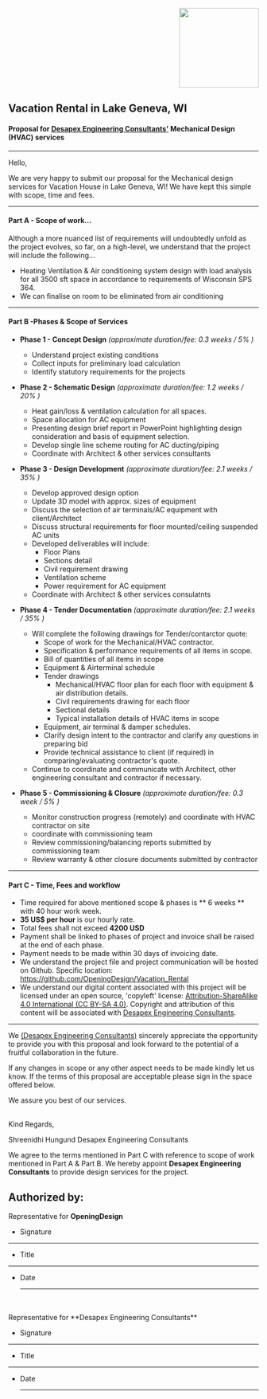 <p align="right" style="" >
<img src="https://i.ytimg.com/vi/HCo4l9uGwDc/hqdefault_live.jpg" width="160px"/>
</p>


## Vacation Rental in Lake Geneva, WI

#### Proposal for [Desapex Engineering Consultants'](http://desapex.com/) Mechanical Design (HVAC) services

---
Hello, 

We are very happy to submit our proposal for the Mechanical design services for Vacation House in Lake Geneva, WI!  We have kept this simple with scope, time and fees.


---

####  Part A - Scope of work...
Although a more nuanced list of requirements will undoubtedly unfold as the project evolves, so far, on a high-level, we understand that the project will include the following...

 - Heating Ventilation & Air conditioning system design with load analysis for all 3500 sft space in accordance to requirements of Wisconsin SPS 364.
 - We can finalise on room to be eliminated from air conditioning 

---

#### Part B -Phases & Scope of Services

* **Phase 1 - Concept Design** 
*(approximate duration/fee: 0.3 weeks / 5% )*
    * Understand project existing conditions
    * Collect inputs for preliminary load calculation
    * Identify statutory requirements for the projects

* **Phase 2 - Schematic Design**
*(approximate duration/fee: 1.2 weeks / 20% )*
    * Heat gain/loss & ventilation calculation for all spaces.
    * Space allocation for AC equipment
    * Presenting design brief report in PowerPoint highlighting design consideration and basis of equipment selection.
    * Develop single line scheme routing for AC ducting/piping
    * Coordinate with Architect & other services consultants

* **Phase 3 - Design Development**
*(approximate duration/fee: 2.1 weeks / 35% )*
    * Develop approved design option
    * Update 3D model with approx. sizes of equipment
    * Discuss the selection of air terminals/AC equipment with client/Architect
    * Discuss structural requirements for floor mounted/ceiling suspended AC units
    * Developed deliverables will include:
        * Floor Plans
        * Sections detail
        * Civil requirement drawing
        * Ventilation scheme
        * Power requirement for AC equipment
    * Coordinate with Architect & other services consulatnts

* **Phase 4 - Tender Documentation**
*(approximate duration/fee: 2.1 weeks / 35% )*
     * Will complete the following drawings for Tender/contarctor quote:
        * Scope of work for the Mechanical/HVAC contractor.
        * Specification & performance requirements of all items in scope.
        * Bill of quantities of all items in scope
        * Equipment & Airterminal schedule
        * Tender drawings
	        * Mechanical/HVAC floor plan for each floor with equipment & air distribution details.
	        * Civil requirements drawing for each floor
	        * Sectional details
	        * Typical installation details of HVAC items in scope
		* Equipment, air terminal & damper schedules.
	    * Clarify design intent to the contractor and clarify any questions in preparing bid
        * Provide technical assistance to client (if required) in comparing/evaluating contractor's quote.
    * Continue to coordinate and communicate with Architect, other engineering consultant and contractor if necessary.

* **Phase 5 - Commissioning & Closure**
*(approximate duration/fee: 0.3 week / 5% )*
    * Monitor construction progress (remotely) and coordinate with HVAC contractor on site
    * coordinate with commissioning team
    * Review commissioning/balancing reports submitted by commissioning team
    * Review warranty & other closure documents submitted by contractor

---
#### Part C - Time, Fees and workflow

* Time required for above mentioned scope & phases is ** 6 weeks ** with 40 hour work week.
* **35 US$ per hour** is our hourly rate.
* Total fees shall not exceed **4200 USD**
* Payment shall be linked to phases of project and invoice shall be raised at the end of each phase.
* Payment needs to be made within 30 days of invoicing date.
* We understand the project file and project communication will be hosted on Github.  Specific location: https://github.com/OpeningDesign/Vacation_Rental
* We understand our digital content associated with this project will be licensed under an open source, 'copyleft' license: [Attribution-ShareAlike 4.0 International (CC BY-SA 4.0)](https://creativecommons.org/licenses/by-sa/4.0/).  Copyright and attribution of this content will be associated with [Desapex Engineering Consultants](http://desapex.com/).

---


We [(Desapex Engineering Consultants)](http://desapex.com/) sincerely appreciate the opportunity to provide you with this proposal and look forward to the potential of a fruitful collaboration in the future.

If any changes in scope or any other aspect needs to be made kindly let us know.
If the terms of this proposal are acceptable please sign in the space offered below.

We assure you best of our services.
 

<br>
Kind Regards,
<br>

Shreenidhi Hungund
Desapex Engineering Consultants



We agree to the terms mentioned in Part C with reference to scope of work mentioned in Part A & Part B.
We hereby appoint **Desapex Engineering Consultants** to provide design services for the project.


## Authorized by:

Representative for **OpeningDesign** 

* Signature
<hr>

* Title
<hr>

* Date
	<hr>

<br>
<br>
Representative for **Desapex Engineering Consultants** 

* Signature
<hr>

* Title
<hr>

* Date
	<hr>

<br>


